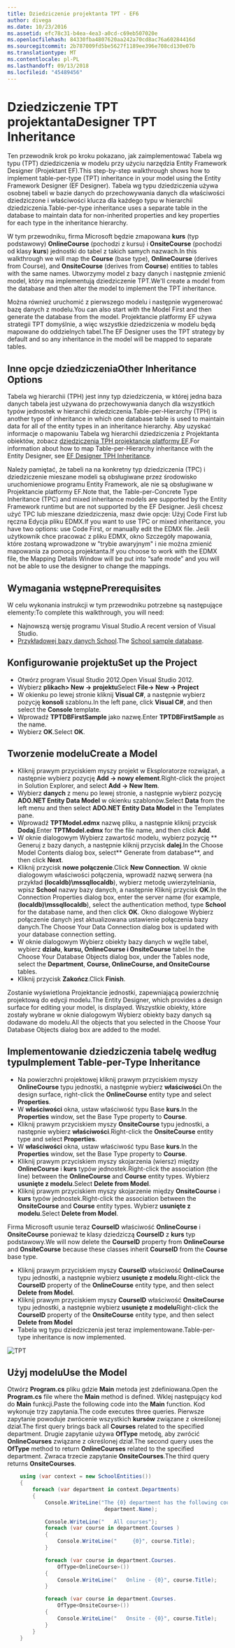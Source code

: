 ```yaml
---
title: Dziedziczenie projektanta TPT - EF6
author: divega
ms.date: 10/23/2016
ms.assetid: efc78c31-b4ea-4ea3-a0cd-c69eb507020e
ms.openlocfilehash: 84330fba4807620aa242a70cd8ac76a60284416d
ms.sourcegitcommit: 2b787009fd5be5627f1189ee396e708cd130e07b
ms.translationtype: MT
ms.contentlocale: pl-PL
ms.lasthandoff: 09/13/2018
ms.locfileid: "45489456"
---
```

# <a name="designer-tpt-inheritance"></a><span data-ttu-id="843db-102">Dziedziczenie TPT projektanta</span><span class="sxs-lookup"><span data-stu-id="843db-102">Designer TPT Inheritance</span></span>
<span data-ttu-id="843db-103">Ten przewodnik krok po kroku pokazano, jak zaimplementować Tabela wg typu (TPT) dziedziczenia w modelu przy użyciu narzędzia Entity Framework Designer (Projektant EF).</span><span class="sxs-lookup"><span data-stu-id="843db-103">This step-by-step walkthrough shows how to implement table-per-type (TPT) inheritance in your model using the Entity Framework Designer (EF Designer).</span></span> <span data-ttu-id="843db-104">Tabela wg typu dziedziczenia używa osobnej tabeli w bazie danych do przechowywania danych dla właściwości dziedziczone i właściwości klucza dla każdego typu w hierarchii dziedziczenia.</span><span class="sxs-lookup"><span data-stu-id="843db-104">Table-per-type inheritance uses a separate table in the database to maintain data for non-inherited properties and key properties for each type in the inheritance hierarchy.</span></span>

<span data-ttu-id="843db-105">W tym przewodniku, firma Microsoft będzie zmapowana **kurs** (typ podstawowy) **OnlineCourse** (pochodzi z kursu) i **OnsiteCourse** (pochodzi od klasy **kurs**) jednostki do tabel z takich samych nazwach.</span><span class="sxs-lookup"><span data-stu-id="843db-105">In this walkthrough we will map the **Course** (base type), **OnlineCourse** (derives from Course), and **OnsiteCourse** (derives from **Course**) entities to tables with the same names.</span></span> <span data-ttu-id="843db-106">Utworzymy model z bazy danych i następnie zmienić model, który ma implementują dziedziczenie TPT.</span><span class="sxs-lookup"><span data-stu-id="843db-106">We'll create a model from the database and then alter the model to implement the TPT inheritance.</span></span>

<span data-ttu-id="843db-107">Można również uruchomić z pierwszego modelu i następnie wygenerować bazę danych z modelu.</span><span class="sxs-lookup"><span data-stu-id="843db-107">You can also start with the Model First and then generate the database from the model.</span></span> <span data-ttu-id="843db-108">Projektancie platformy EF używa strategii TPT domyślnie, a więc wszystkie dziedziczenia w modelu będą mapowane do oddzielnych tabel.</span><span class="sxs-lookup"><span data-stu-id="843db-108">The EF Designer uses the TPT strategy by default and so any inheritance in the model will be mapped to separate tables.</span></span>

## <a name="other-inheritance-options"></a><span data-ttu-id="843db-109">Inne opcje dziedziczenia</span><span class="sxs-lookup"><span data-stu-id="843db-109">Other Inheritance Options</span></span>

<span data-ttu-id="843db-110">Tabela wg hierarchii (TPH) jest inny typ dziedziczenia, w której jedna baza danych tabela jest używana do przechowywania danych dla wszystkich typów jednostek w hierarchii dziedziczenia.</span><span class="sxs-lookup"><span data-stu-id="843db-110">Table-per-Hierarchy (TPH) is another type of inheritance in which one database table is used to maintain data for all of the entity types in an inheritance hierarchy.</span></span>  <span data-ttu-id="843db-111">Aby uzyskać informacje o mapowaniu Tabela wg hierarchii dziedziczenia z Projektanta obiektów, zobacz [dziedziczenia TPH projektancie platformy EF](~/ef6/modeling/designer/inheritance/tph.md).</span><span class="sxs-lookup"><span data-stu-id="843db-111">For information about how to map Table-per-Hierarchy inheritance with the Entity Designer, see [EF Designer TPH Inheritance](~/ef6/modeling/designer/inheritance/tph.md).</span></span> 

<span data-ttu-id="843db-112">Należy pamiętać, że tabeli na na konkretny typ dziedziczenia (TPC) i dziedziczenie mieszane modeli są obsługiwane przez środowisko uruchomieniowe programu Entity Framework, ale nie są obsługiwane w Projektancie platformy EF.</span><span class="sxs-lookup"><span data-stu-id="843db-112">Note that, the Table-per-Concrete Type Inheritance (TPC) and mixed inheritance models are supported by the Entity Framework runtime but are not supported by the EF Designer.</span></span> <span data-ttu-id="843db-113">Jeśli chcesz użyć TPC lub mieszane dziedziczenia, masz dwie opcje: Użyj Code First lub ręczna Edycja pliku EDMX.</span><span class="sxs-lookup"><span data-stu-id="843db-113">If you want to use TPC or mixed inheritance, you have two options: use Code First, or manually edit the EDMX file.</span></span> <span data-ttu-id="843db-114">Jeśli użytkownik chce pracować z pliku EDMX, okno Szczegóły mapowania, które zostaną wprowadzone w "trybie awaryjnym" i nie można zmienić mapowania za pomocą projektanta.</span><span class="sxs-lookup"><span data-stu-id="843db-114">If you choose to work with the EDMX file, the Mapping Details Window will be put into “safe mode” and you will not be able to use the designer to change the mappings.</span></span>

## <a name="prerequisites"></a><span data-ttu-id="843db-115">Wymagania wstępne</span><span class="sxs-lookup"><span data-stu-id="843db-115">Prerequisites</span></span>

<span data-ttu-id="843db-116">W celu wykonania instrukcji w tym przewodniku potrzebne są następujące elementy:</span><span class="sxs-lookup"><span data-stu-id="843db-116">To complete this walkthrough, you will need:</span></span>

- <span data-ttu-id="843db-117">Najnowszą wersję programu Visual Studio.</span><span class="sxs-lookup"><span data-stu-id="843db-117">A recent version of Visual Studio.</span></span>
- <span data-ttu-id="843db-118">[Przykładowej bazy danych School](~/ef6/resources/school-database.md).</span><span class="sxs-lookup"><span data-stu-id="843db-118">The [School sample database](~/ef6/resources/school-database.md).</span></span>

## <a name="set-up-the-project"></a><span data-ttu-id="843db-119">Konfigurowanie projektu</span><span class="sxs-lookup"><span data-stu-id="843db-119">Set up the Project</span></span>

-   <span data-ttu-id="843db-120">Otwórz program Visual Studio 2012.</span><span class="sxs-lookup"><span data-stu-id="843db-120">Open Visual Studio 2012.</span></span>
-   <span data-ttu-id="843db-121">Wybierz **plikach&gt; New -&gt; projektu**</span><span class="sxs-lookup"><span data-stu-id="843db-121">Select **File-&gt; New -&gt; Project**</span></span>
-   <span data-ttu-id="843db-122">W okienku po lewej stronie kliknij **Visual C\#**, a następnie wybierz pozycję **konsoli** szablonu.</span><span class="sxs-lookup"><span data-stu-id="843db-122">In the left pane, click **Visual C\#**, and then select the **Console** template.</span></span>
-   <span data-ttu-id="843db-123">Wprowadź **TPTDBFirstSample** jako nazwę.</span><span class="sxs-lookup"><span data-stu-id="843db-123">Enter **TPTDBFirstSample** as the name.</span></span>
-   <span data-ttu-id="843db-124">Wybierz **OK**.</span><span class="sxs-lookup"><span data-stu-id="843db-124">Select **OK**.</span></span>

## <a name="create-a-model"></a><span data-ttu-id="843db-125">Tworzenie modelu</span><span class="sxs-lookup"><span data-stu-id="843db-125">Create a Model</span></span>

-   <span data-ttu-id="843db-126">Kliknij prawym przyciskiem myszy projekt w Eksploratorze rozwiązań, a następnie wybierz pozycję **Add -&gt; nowy element**.</span><span class="sxs-lookup"><span data-stu-id="843db-126">Right-click the project in Solution Explorer, and select **Add -&gt; New Item**.</span></span>
-   <span data-ttu-id="843db-127">Wybierz **danych** z menu po lewej stronie, a następnie wybierz pozycję **ADO.NET Entity Data Model** w okienku szablonów.</span><span class="sxs-lookup"><span data-stu-id="843db-127">Select **Data** from the left menu and then select **ADO.NET Entity Data Model** in the Templates pane.</span></span>
-   <span data-ttu-id="843db-128">Wprowadź **TPTModel.edmx** nazwę pliku, a następnie kliknij przycisk **Dodaj**.</span><span class="sxs-lookup"><span data-stu-id="843db-128">Enter **TPTModel.edmx** for the file name, and then click **Add**.</span></span>
-   <span data-ttu-id="843db-129">W oknie dialogowym Wybierz zawartość modelu, wybierz pozycję \*\* Generuj z bazy danych, a następnie kliknij przycisk **dalej**.</span><span class="sxs-lookup"><span data-stu-id="843db-129">In the Choose Model Contents dialog box, select\*\* Generate from database\*\*, and then click **Next**.</span></span>
-   <span data-ttu-id="843db-130">Kliknij przycisk **nowe połączenie**.</span><span class="sxs-lookup"><span data-stu-id="843db-130">Click **New Connection**.</span></span>
    <span data-ttu-id="843db-131">W oknie dialogowym właściwości połączenia, wprowadź nazwę serwera (na przykład **(localdb)\\mssqllocaldb**), wybierz metodę uwierzytelniania, wpisz **School** nazwy bazy danych, a następnie Kliknij przycisk **OK**.</span><span class="sxs-lookup"><span data-stu-id="843db-131">In the Connection Properties dialog box, enter the server name (for example, **(localdb)\\mssqllocaldb**), select the authentication method, type **School** for the database name, and then click **OK**.</span></span>
    <span data-ttu-id="843db-132">Okno dialogowe Wybierz połączenie danych jest aktualizowana ustawienie połączenia bazy danych.</span><span class="sxs-lookup"><span data-stu-id="843db-132">The Choose Your Data Connection dialog box is updated with your database connection setting.</span></span>
-   <span data-ttu-id="843db-133">W oknie dialogowym Wybierz obiekty bazy danych w węźle tabel, wybierz **działu**, **kursu, OnlineCourse i OnsiteCourse** tabel.</span><span class="sxs-lookup"><span data-stu-id="843db-133">In the Choose Your Database Objects dialog box, under the Tables node, select the **Department**, **Course, OnlineCourse, and OnsiteCourse** tables.</span></span>
-   <span data-ttu-id="843db-134">Kliknij przycisk **Zakończ**.</span><span class="sxs-lookup"><span data-stu-id="843db-134">Click **Finish**.</span></span>

<span data-ttu-id="843db-135">Zostanie wyświetlona Projektancie jednostki, zapewniającą powierzchnię projektową do edycji modelu.</span><span class="sxs-lookup"><span data-stu-id="843db-135">The Entity Designer, which provides a design surface for editing your model, is displayed.</span></span> <span data-ttu-id="843db-136">Wszystkie obiekty, które zostały wybrane w oknie dialogowym Wybierz obiekty bazy danych są dodawane do modelu.</span><span class="sxs-lookup"><span data-stu-id="843db-136">All the objects that you selected in the Choose Your Database Objects dialog box are added to the model.</span></span>

## <a name="implement-table-per-type-inheritance"></a><span data-ttu-id="843db-137">Implementowanie dziedziczenia tabelę według typu</span><span class="sxs-lookup"><span data-stu-id="843db-137">Implement Table-per-Type Inheritance</span></span>

-   <span data-ttu-id="843db-138">Na powierzchni projektowej kliknij prawym przyciskiem myszy **OnlineCourse** typu jednostki, a następnie wybierz **właściwości**.</span><span class="sxs-lookup"><span data-stu-id="843db-138">On the design surface, right-click the **OnlineCourse** entity type and select **Properties**.</span></span>
-   <span data-ttu-id="843db-139">W **właściwości** okna, ustaw właściwość typu Base **kurs**.</span><span class="sxs-lookup"><span data-stu-id="843db-139">In the **Properties** window, set the Base Type property to **Course**.</span></span>
-   <span data-ttu-id="843db-140">Kliknij prawym przyciskiem myszy **OnsiteCourse** typu jednostki, a następnie wybierz **właściwości**.</span><span class="sxs-lookup"><span data-stu-id="843db-140">Right-click the **OnsiteCourse** entity type and select **Properties**.</span></span>
-   <span data-ttu-id="843db-141">W **właściwości** okna, ustaw właściwość typu Base **kurs**.</span><span class="sxs-lookup"><span data-stu-id="843db-141">In the **Properties** window, set the Base Type property to **Course**.</span></span>
-   <span data-ttu-id="843db-142">Kliknij prawym przyciskiem myszy skojarzenia (wiersz) między **OnlineCourse** i **kurs** typów jednostek.</span><span class="sxs-lookup"><span data-stu-id="843db-142">Right-click the association (the line) between the **OnlineCourse** and **Course** entity types.</span></span>
    <span data-ttu-id="843db-143">Wybierz **usunięte z modelu**.</span><span class="sxs-lookup"><span data-stu-id="843db-143">Select **Delete from Model**.</span></span>
-   <span data-ttu-id="843db-144">Kliknij prawym przyciskiem myszy skojarzenie między **OnsiteCourse** i **kurs** typów jednostek.</span><span class="sxs-lookup"><span data-stu-id="843db-144">Right-click the association between the **OnsiteCourse** and **Course** entity types.</span></span>
    <span data-ttu-id="843db-145">Wybierz **usunięte z modelu**.</span><span class="sxs-lookup"><span data-stu-id="843db-145">Select **Delete from Model**.</span></span>

<span data-ttu-id="843db-146">Firma Microsoft usunie teraz **CourseID** właściwość **OnlineCourse** i **OnsiteCourse** ponieważ te klasy dziedziczą **CourseID** z **kurs** typ podstawowy.</span><span class="sxs-lookup"><span data-stu-id="843db-146">We will now delete the **CourseID** property from **OnlineCourse** and **OnsiteCourse** because these classes inherit **CourseID** from the **Course** base type.</span></span>

-   <span data-ttu-id="843db-147">Kliknij prawym przyciskiem myszy **CourseID** właściwość **OnlineCourse** typu jednostki, a następnie wybierz **usunięte z modelu**.</span><span class="sxs-lookup"><span data-stu-id="843db-147">Right-click the **CourseID** property of the **OnlineCourse** entity type, and then select **Delete from Model**.</span></span>
-   <span data-ttu-id="843db-148">Kliknij prawym przyciskiem myszy **CourseID** właściwość **OnsiteCourse** typu jednostki, a następnie wybierz **usunięte z modelu**</span><span class="sxs-lookup"><span data-stu-id="843db-148">Right-click the **CourseID** property of the **OnsiteCourse** entity type, and then select **Delete from Model**</span></span>
-   <span data-ttu-id="843db-149">Tabela wg typu dziedziczenia jest teraz implementowane.</span><span class="sxs-lookup"><span data-stu-id="843db-149">Table-per-type inheritance is now implemented.</span></span>

![TPT](~/ef6/media/tpt.png)

## <a name="use-the-model"></a><span data-ttu-id="843db-151">Użyj modelu</span><span class="sxs-lookup"><span data-stu-id="843db-151">Use the Model</span></span>

<span data-ttu-id="843db-152">Otwórz **Program.cs** pliku gdzie **Main** metoda jest zdefiniowana.</span><span class="sxs-lookup"><span data-stu-id="843db-152">Open the **Program.cs** file where the **Main** method is defined.</span></span> <span data-ttu-id="843db-153">Wklej następujący kod do **Main** funkcji.</span><span class="sxs-lookup"><span data-stu-id="843db-153">Paste the following code into the **Main** function.</span></span> <span data-ttu-id="843db-154">Kod wykonuje trzy zapytania.</span><span class="sxs-lookup"><span data-stu-id="843db-154">The code executes three queries.</span></span> <span data-ttu-id="843db-155">Pierwsze zapytanie powoduje zwrócenie wszystkich **kursów** związane z określonej dział.</span><span class="sxs-lookup"><span data-stu-id="843db-155">The first query brings back all **Courses** related to the specified department.</span></span> <span data-ttu-id="843db-156">Drugie zapytanie używa **OfType** metodę, aby zwrócić **OnlineCourses** związane z określonej dział.</span><span class="sxs-lookup"><span data-stu-id="843db-156">The second query uses the **OfType** method to return **OnlineCourses** related to the specified department.</span></span> <span data-ttu-id="843db-157">Zwraca trzecie zapytanie **OnsiteCourses**.</span><span class="sxs-lookup"><span data-stu-id="843db-157">The third query returns **OnsiteCourses**.</span></span>

``` csharp
    using (var context = new SchoolEntities())
    {
        foreach (var department in context.Departments)
        {
            Console.WriteLine("The {0} department has the following courses:",
                               department.Name);

            Console.WriteLine("   All courses");
            foreach (var course in department.Courses )
            {
                Console.WriteLine("     {0}", course.Title);
            }

            foreach (var course in department.Courses.
                OfType<OnlineCourse>())
            {
                Console.WriteLine("   Online - {0}", course.Title);
            }

            foreach (var course in department.Courses.
                OfType<OnsiteCourse>())
            {
                Console.WriteLine("   Onsite - {0}", course.Title);
            }
        }
    }
```

